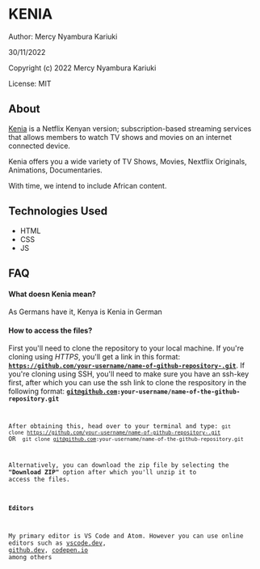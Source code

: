 # KENIA
Author: Mercy Nyambura Kariuki

30/11/2022

Copyright (c) 2022 Mercy Nyambura Kariuki

License: MIT

## About
<a href="https://mknyambura.github.io/KENIA/" target="blank" rel="noopener noreferrer">Kenia</a> is a Netflix Kenyan version; subscription-based streaming services that allows members to watch TV shows and movies on an internet connected device. 

Kenia offers you a wide variety of TV Shows, Movies, Nextflix Originals, Animations, Documentaries.

With time, we intend to include African content.

## Technologies Used
- HTML
- CSS
- JS


## FAQ
#### What doesn Kenia mean?

As Germans have it, Kenya is Kenia in German

#### How to access the files?
First you'll need to clone the repository to your local machine. If you're cloning using <em>HTTPS</em>, you'll get a link in this format: <code><strong>https://github.com/your-username/name-of-github-repository-.git</strong></code>. If you're cloning using SSH, you'll need to make sure you have an ssh-key first, after which you can use the ssh link to clone the respository in the following format:  <code><strong>git@github.com:your-username/name-of-the-github-repository.git</strong></em>

After obtaining this, head over to your terminal and type: <code>git clone https://github.com/your-username/name-of-github-repository-.git</code> OR <code> git clone git@github.com:your-username/name-of-the-github-repository.git</code>

Alternatively, you can download the zip file by selecting the <strong>"Download ZIP"</strong> option after which you'll unzip it to access the files.

#### Editors

My primary editor is VS Code and Atom. However you can use online editors such as <a href="vscode.dev">vscode.dev</a>, <a href="github.dev">github.dev</a>, <a href="codepen.io">codepen.io</a> among others